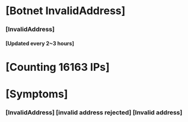 # [Botnet InvalidAddress]
### [InvalidAddress]
#### [Updated every 2~3 hours]

# [Counting 16163 IPs]

# [Symptoms] 

###   [InvalidAddress] [invalid address rejected] [Invalid address]
